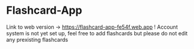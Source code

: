 # Flashcard-App
Link to web version -> https://flashcard-app-fe54f.web.app
 ! Account system is not yet set up, feel free to add flashcards but please do not edit any prexisting flashcards
